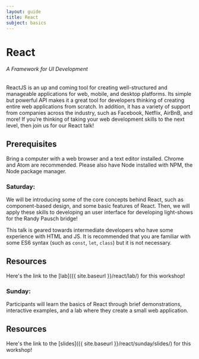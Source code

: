 ```yaml
---
layout: guide
title: React
subject: basics
---
```


# React

###### A Framework for UI Development

ReactJS is an up and coming tool for creating well-structured and manageable
applications for web, mobile, and desktop platforms. Its simple but powerful
API makes it a great tool for developers thinking of creating entire web
applications from scratch. In addition, it has a variety of support from
companies across the industry, such as Facebook, Netflix, AirBnB, and more! If
you’re thinking of taking your web development skills to the next level, then
join us for our React talk!


## Prerequisites

Bring a computer with a web browser and a text editor installed. Chrome and
Atom are recommended. Please also have Node installed with NPM, the Node
package manager.


### Saturday: 
We will be introducing some of the core concepts behind React, such as
component-based design, and some basic features of React. Then, we will apply
these skills to developing an user interface for developing light-shows for the
Randy Pausch bridge!

This talk is geared towards intermediate developers who have some experience
with HTML and JS. It is recommended that you are familiar with some ES6 syntax
(such as `const`, `let`, `class`) but it is not necessary.

## Resources
Here's the link to the [lab]({{ site.baseurl }}/react/lab/) for this workshop!

### Sunday: 

Participants will learn the basics of React through brief demonstrations, interactive examples, and a lab where they create a small web application.

## Resources
Here's the link to the [slides]({{ site.baseurl }}/react/sunday/slides/) for this workshop!

